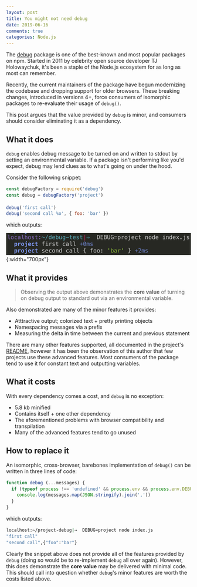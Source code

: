 ```yaml
---
layout: post
title: You might not need debug
date: 2019-06-16
comments: true
categories: Node.js
---
```


The [debug](https://github.com/visionmedia/debug) package is one of the best-known and most popular packages on npm. Started in 2011 by celebrity open source developer TJ Holowaychuk, it's been a staple of the Node.js ecosystem for as long as most can remember.

Recently, the current maintainers of the package have begun modernizing the codebase and dropping support for older browsers. These breaking changes, introduced in versions 4+, force consumers of isomorphic packages to re-evaluate their usage of `debug()`.

This post argues that the value provided by `debug` is minor, and  consumers should consider eliminating it as a dependency.

## What it does

`debug` enables debug message to be turned on and written to stdout by setting an environmental variable. If a package isn't performing like you'd expect, debug may lend clues as to what's going on under the hood.

Consider the following snippet:

```js
const debugFactory = require('debug')
const debug = debugFactory('project')

debug('first call')
debug('second call %o', { foo: 'bar' })
```

which outputs:

![debug-output](/assets/2019-06-16-you-might-not-need-debug/debug-output.png){:width="700px"}

## What it provides

> Observing the output above demonstrates the **core value** of turning on debug output to standard out via an environmental variable.

Also demonstrated are many of the minor features it provides:

- Atttractive output; colorized text + pretty printing objects
- Namespacing messages via a prefix
- Measuring the delta in time between the current and previous statement

There are many other features supported, all documented in the project's [README](https://github.com/visionmedia/debug), however it has been the observation of this author that few projects use these advanced features. Most consumers of the package tend to use it for constant text and outputting variables.

## What it costs

With every dependency comes a cost, and `debug` is no exception:

- 5.8 kb minified
- Contains itself + one other dependency
- The aforementioned problems with browser compatibility and transpilation
- Many of the advanced features tend to go unused

## How to replace it

An isomorphic, cross-browser, barebones implementation of `debug()` can be written in three lines of code:

```js
function debug (...messages) {
  if (typeof process !== 'undefined' && process.env && process.env.DEBUG && process.env.DEBUG.match(/^project$/)) {
    console.log(messages.map(JSON.stringify).join(','))
  }
}
```

which outputs:
```bash
localhost:~/project-debug|⇒  DEBUG=project node index.js
"first call"
"second call",{"foo":"bar"}
```

Clearly the snippet above does not provide all of the features provided by `debug` (doing so would be to re-implement `debug` all over again). However, this does demonstrate the **core value** may be delivered with minimal code. This should call into question whether `debug`'s minor features are worth the costs listed above.